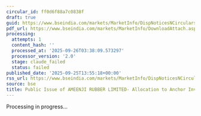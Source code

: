 ```yaml
---
circular_id: ff0d6f88a7c0838f
draft: true
guid: https://www.bseindia.com/markets/MarketInfo/DispNoticesNCirculars.aspx?Noticeid={FA5E379C-49D0-47B1-981F-A681D64CA722}&noticeno=20250925-55&dt=09/25/2025&icount=55&totcount=65&flag=0
pdf_url: https://www.bseindia.com/markets/MarketInfo/DownloadAttach.aspx?id=20250925-55&attachedId=b10dec91-c734-4756-b1e0-c5b0c9157825
processing:
  attempts: 1
  content_hash: ''
  processed_at: '2025-09-26T03:38:09.573297'
  processor_version: '2.0'
  stage: claude_failed
  status: failed
published_date: '2025-09-25T13:55:18+00:00'
rss_url: https://www.bseindia.com/markets/MarketInfo/DispNoticesNCirculars.aspx?Noticeid={FA5E379C-49D0-47B1-981F-A681D64CA722}&noticeno=20250925-55&dt=09/25/2025&icount=55&totcount=65&flag=0
source: bse
title: Public Issue of AMEENJI RUBBER LIMITED- Allocation to Anchor Investors
---
```


Processing in progress...